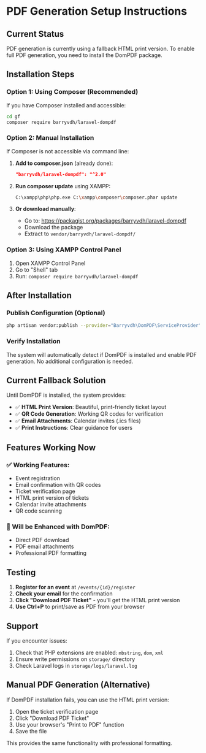# PDF Generation Setup Instructions

## Current Status

PDF generation is currently using a fallback HTML print version. To enable full PDF generation, you need to install the DomPDF package.

## Installation Steps

### Option 1: Using Composer (Recommended)

If you have Composer installed and accessible:

```bash
cd gf
composer require barryvdh/laravel-dompdf
```

### Option 2: Manual Installation

If Composer is not accessible via command line:

1. **Add to composer.json** (already done):

    ```json
    "barryvdh/laravel-dompdf": "^2.0"
    ```

2. **Run composer update** using XAMPP:

    ```bash
    C:\xampp\php\php.exe C:\xampp\composer\composer.phar update
    ```

3. **Or download manually**:
    - Go to: https://packagist.org/packages/barryvdh/laravel-dompdf
    - Download the package
    - Extract to `vendor/barryvdh/laravel-dompdf/`

### Option 3: Using XAMPP Control Panel

1. Open XAMPP Control Panel
2. Go to "Shell" tab
3. Run: `composer require barryvdh/laravel-dompdf`

## After Installation

### Publish Configuration (Optional)

```bash
php artisan vendor:publish --provider="Barryvdh\DomPDF\ServiceProvider"
```

### Verify Installation

The system will automatically detect if DomPDF is installed and enable PDF generation. No additional configuration is needed.

## Current Fallback Solution

Until DomPDF is installed, the system provides:

-   ✅ **HTML Print Version**: Beautiful, print-friendly ticket layout
-   ✅ **QR Code Generation**: Working QR codes for verification
-   ✅ **Email Attachments**: Calendar invites (.ics files)
-   ✅ **Print Instructions**: Clear guidance for users

## Features Working Now

### ✅ Working Features:

-   Event registration
-   Email confirmation with QR codes
-   Ticket verification page
-   HTML print version of tickets
-   Calendar invite attachments
-   QR code scanning

### 🔄 Will be Enhanced with DomPDF:

-   Direct PDF download
-   PDF email attachments
-   Professional PDF formatting

## Testing

1. **Register for an event** at `/events/{id}/register`
2. **Check your email** for the confirmation
3. **Click "Download PDF Ticket"** - you'll get the HTML print version
4. **Use Ctrl+P** to print/save as PDF from your browser

## Support

If you encounter issues:

1. Check that PHP extensions are enabled: `mbstring`, `dom`, `xml`
2. Ensure write permissions on `storage/` directory
3. Check Laravel logs in `storage/logs/laravel.log`

## Manual PDF Generation (Alternative)

If DomPDF installation fails, you can use the HTML print version:

1. Open the ticket verification page
2. Click "Download PDF Ticket"
3. Use your browser's "Print to PDF" function
4. Save the file

This provides the same functionality with professional formatting.
